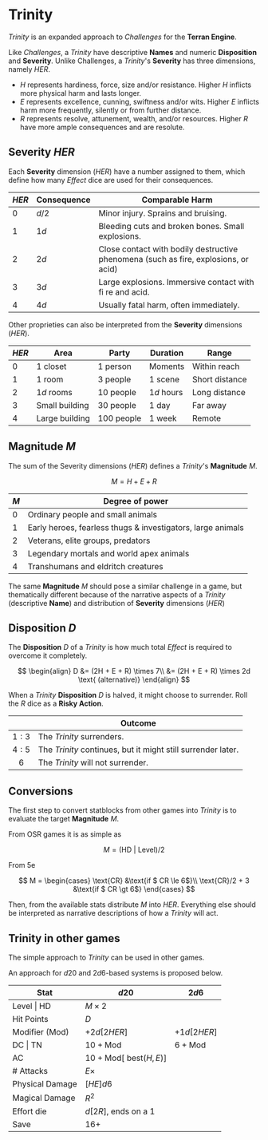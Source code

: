# Trinity

*Trinity* is an expanded approach to *Challenges* for the **Terran Engine**.

Like *Challenges*, a *Trinity* have descriptive **Names** and numeric **Disposition** and **Severity**.
Unlike Challenges, a *Trinity*'s **Severity** has three dimensions, namely $HER$.

- $H$ represents hardiness, force, size and/or resistance. Higher $H$ inflicts more physical harm and lasts longer.
- $E$ represents excellence, cunning, swiftness and/or wits. Higher $E$ inflicts harm more frequently, silently or from further distance.
- $R$ represents resolve, attunement, wealth, and/or resources. Higher $R$ have more ample consequences and are resolute.

## Severity $HER$

Each **Severity** dimension ($HER$) have a number assigned to them, which define how many *Effect* dice are used for their consequences.

| $HER$ | Consequence | Comparable Harm                                                                     |
| ----- | ----------- | ----------------------------------------------------------------------------------- |
| $0$   | $d/2$       | Minor injury. Sprains and bruising.                                                 |
| $1$   | $1d$        | Bleeding cuts and broken bones. Small explosions.                                   |
| $2$   | $2d$        | Close contact with bodily destructive phenomena (such as fire, explosions, or acid) |
| $3$   | $3d$        | Large explosions. Immersive contact with fi re and acid.                            |
| $4$   | $4d$        | Usually fatal harm, often immediately.                                              |

Other proprieties can also be interpreted from the **Severity** dimensions ($HER$).

| $HER$ | Area           | Party        | Duration   | Range          |
| ----- | -------------- | ------------ | ---------- | -------------- |
| $0$   | $1$ closet     | $1$ person   | Moments    | Within reach   |
| $1$   | $1$ room       | $3$ people   | $1$ scene  | Short distance |
| $2$   | $1d$ rooms     | $10$ people  | $1d$ hours | Long distance  |
| $3$   | Small building | $30$ people  | $1$ day    | Far away       |
| $4$   | Large building | $100$ people | $1$ week   | Remote         |

## Magnitude $M$

The sum of the Severity dimensions ($HER$) defines a *Trinity*'s **Magnitude** $M$. 

$$M = H + E + R$$

| $M$ | Degree of power                                             |
| --- | ----------------------------------------------------------- |
| $0$ | Ordinary people and small animals                           |
| $1$ | Early heroes, fearless thugs & investigators, large animals |
| $2$ | Veterans, elite groups, predators                           |
| $3$ | Legendary mortals and world apex animals                    |
| $4$ | Transhumans and eldritch creatures                          |

The same **Magnitude** $M$ should pose a similar challenge in a game, but thematically different because of the narrative aspects of a *Trinity* (descriptive **Name**) and distribution of **Severity** dimensions ($HER$)

## Disposition $D$

The **Disposition** $D$ of a *Trinity* is how much total *Effect* is required to overcome it completely.

$$
\begin{align}
D &= (2H + E + R) \times 7\\
  &= (2H + E + R) \times 2d \text{ (alternative)}
\end{align}
$$

When a *Trinity* **Disposition** $D$ is halved, it might choose to surrender.
Roll the $R$ dice as a **Risky Action**.

|       | Outcome                                                      |
| :---: | ------------------------------------------------------------ |
| $1:3$ | The *Trinity* surrenders.                                    |
| $4:5$ | The *Trinity* continues, but it might still surrender later. |
|  $6$  | The *Trinity* will not surrender.                            |
## Conversions

The first step to convert statblocks from other games into *Trinity* is to evaluate the target **Magnitude** $M$.

From OSR games it is as simple as

$$M = (\text{HD | Level})/2$$

From 5e

$$
M =
\begin{cases}
\text{CR} &\text{if $ CR \le 6$}\\
\text{CR}/2 + 3 &\text{if $ CR \gt 6$}
\end{cases}
$$

Then, from the available stats distribute $M$ into $HER$. Everything else should be interpreted as narrative descriptions of how a *Trinity* will act.

## Trinity in other games

The simple approach to *Trinity* can be used in other games.

An approach for $d20$ and $2d6$-based systems is proposed below.

| Stat            | $d20$                                 | $2d6$            |
| --------------- | ------------------------------------- | ---------------- |
| Level \| HD     | $M\times 2$                           |                  |
| Hit Points      | $D$                                   |                  |
| Modifier (Mod)  | $+2d[2HER]$                           | $+1d[2HER]$      |
| DC \| TN        | $10 + \text{Mod}$                     | $6 + \text{Mod}$ |
| AC              | $10 + \text{Mod} [\text{ best}(H,E)]$ |                  |
| # Attacks       | $E\times$                             |                  |
| Physical Damage | $[HE]d6$                              |                  |
| Magical Damage  | $R^2$                                 |                  |
| Effort die      | $d[2R]$, ends on a $1$                |                  |
| Save            | $16+$                                 |                  |
